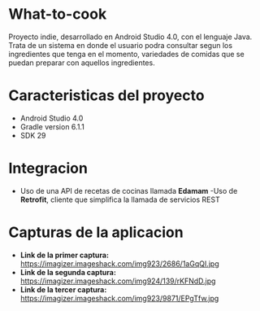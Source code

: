 # What-to-cook
Proyecto indie, desarrollado en Android Studio 4.0, con el lenguaje Java. Trata de un sistema en donde el usuario podra consultar segun los ingredientes que tenga en el momento, variedades de comidas que se puedan preparar con aquellos ingredientes.


# Caracteristicas del proyecto

- Android Studio 4.0
- Gradle version 6.1.1
- SDK 29

# Integracion

- Uso de una API de recetas de cocinas llamada **Edamam**
-Uso de **Retrofit**, cliente que simplifica la llamada de servicios REST


# Capturas de la aplicacion

- **Link de la primer captura:** https://imagizer.imageshack.com/img923/2686/1aGqQI.jpg
- **Link de la segunda captura:** https://imagizer.imageshack.com/img924/139/rKFNdD.jpg
- **Link de la tercer captura:** https://imagizer.imageshack.com/img923/9871/EPgTfw.jpg
